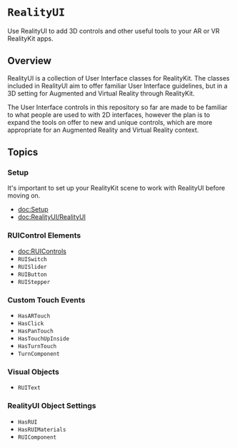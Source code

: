 # ``RealityUI``

Use RealityUI to add 3D controls and other useful tools to your AR or VR RealityKit apps.

## Overview

RealityUI is a collection of User Interface classes for RealityKit. The classes included in RealityUI aim to offer familiar User Interface guidelines, but in a 3D setting for Augmented and Virtual Reality through RealityKit.

The User Interface controls in this repository so far are made to be familiar to what people are used to with 2D interfaces, however the plan is to expand the tools on offer to new and unique controls, which are more appropriate for an Augmented Reality and Virtual Reality context.


## Topics

### Setup

It's important to set up your RealityKit scene to work with RealityUI before moving on.

- <doc:Setup>
- <doc:RealityUI/RealityUI>

### RUIControl Elements

- <doc:RUIControls>
- ``RUISwitch``
- ``RUISlider``
- ``RUIButton``
- ``RUIStepper``

### Custom Touch Events

- ``HasARTouch``
- ``HasClick``
- ``HasPanTouch``
- ``HasTouchUpInside``
- ``HasTurnTouch``
- ``TurnComponent``

### Visual Objects

- ``RUIText``

### RealityUI Object Settings

- ``HasRUI``
- ``HasRUIMaterials``
- ``RUIComponent``
